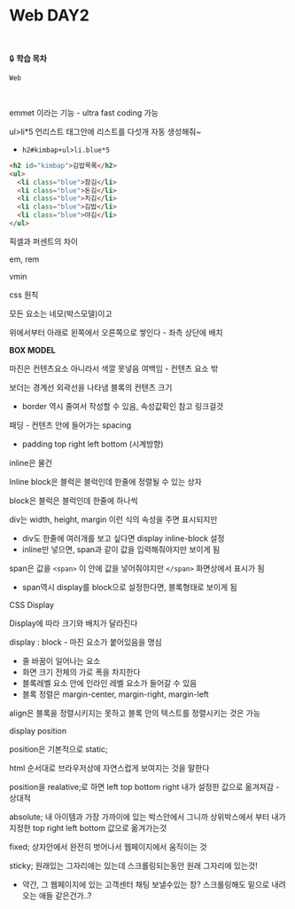 # Web DAY2

<br>

🔒 **학습 목차**

`Web`

<br>

emmet 이라는 기능 - ultra fast coding 가능

ul>li*5 언리스트 태그안에 리스트를 다섯개 자동 생성해줘~



- `h2#kimbap+ul>li.blue*5` 

```html
<h2 id="kimbap">김밥목록</h2>
<ul>
  <li class="blue">참김</li>
  <li class="blue">돈김</li>
  <li class="blue">치김</li>
  <li class="blue">김밥</li>
  <li class="blue">야김</li>
</ul>
```



픽셀과 퍼센트의 차이

em, rem

vmin



css 원칙

모든 요소는 네모(박스모델)이고

위에서부터 아래로 왼쪽에서 오른쪽으로 쌓인다 - 좌측 상단에 배치



**BOX MODEL**

마진은 컨텐츠요소 아니라서 색깔 못넣음 여백임 - 컨텐츠 요소 밖

보더는 경계선 외곽선을 나타냄 블록의 컨텐츠 크기 

- border 역시 줄여서 작성할 수 있음, 속성값확인 참고 링크걸것

 패딩 - 컨텐츠 안에 들어가는 spacing

- padding top right left bottom (시계방향)



inline은 물건

Inline block은 블럭은 블럭인데 한줄에 정렬될 수 있는 상자

block은 블럭은 블럭인데 한줄에 하나씩



div는 width, height, margin 이런 식의 속성을 주면 표시되지만

- div도 한줄에 여러개를 보고 싶다면 display inline-block 설정
- inline만 넣으면, span과 같이 값을 입력해줘야지만 보이게 됨

span은 값을 `<span>` 이 안에 값을 넣어줘야지만 `</span>` 화면상에서 표시가 됨

- span역시 display를 block으로 설정한다면, 블록형태로 보이게 됨



CSS Display

Display에 따라 크기와 배치가 달라진다

display : block - 마진 요소가 붙어있음을 명심

- 줄 바꿈이 일어나는 요소
- 화면 크기 전체의 가로 폭을 차지한다
- 블록레벨 요소 안에 인라인 레벨 요소가 들어갈 수 있음
- 블록 정렬은 margin-center, margin-right, margin-left

align은 블록을 정렬시키지는 못하고 블록 안의 텍스트를 정렬시키는 것은 가능 





display position 

position은 기본적으로 static;

html 순서대로 브라우저상에 자연스럽게 보여지는 것을 말한다

position을 realative;로 하면 left top bottom right 내가 설정한 값으로 옮겨져감 - 상대적

absolute; 내 아이템과 가장 가까이에 있는 박스안에서 그니까 상위박스에서 부터 내가 지정한 top right left bottom 값으로 옮겨가는것

fixed; 상자안에서 완전히 벗어나서 웹페이지에서 움직이는 것

sticky; 원래있는 그자리에는 있는데 스크롤링되는동안 원래 그자리에 있는것!

- 약간, 그 웹페이지에 있는 고객센터 채팅 보낼수있는 창? 스크롤링해도 밑으로 내려오는 애들 같은건가..?



























